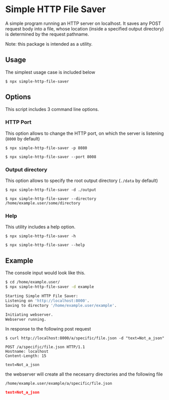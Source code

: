 # Simple HTTP File Saver

A simple program running an HTTP server on localhost. It saves any POST request body into a file, whose location (inside a specified output directory) is determined by the request pathname.

Note: this package is intended as a utility.



## Usage

The simplest usage case is included below

```console
$ npx simple-http-file-saver
```



## Options

This script includes 3 command line options.


### HTTP Port

This option allows to change the HTTP port, on which the server is listening (`8000` by default)

```console
$ npx simple-http-file-saver -p 8080
```

```console
$ npx simple-http-file-saver --port 8008
```


### Output directory

This option allows to specify the root output directory (`./data` by default)

```console
$ npx simple-http-file-saver -d ./output
```
```console
$ npx simple-http-file-saver --directory /home/example.user/some/directory
```

### Help

This utility includes a help option.

```console
$ npx simple-http-file-saver -h
```
```console
$ npx simple-http-file-saver --help
```



## Example

The console input would look like this.

```bash
$ cd /home/example.user/
$ npx simple-http-file-saver -d example

Starting Simple HTTP File Saver:
Listening on 'http://localhost:8000'.
Saving to directory '/home/example.user/example'.

Initiating webserver.
Webserver running.
```

In response to the following post request 

```console
$ curl http://localhost:8000/a/specific/file.json -d "text=Not_a_json"
```

```http
POST /a/specific/file.json HTTP/1.1
Hostname: localhost
Content-Length: 15

text=Not_a_json
```

the webserver will create all the necesarry directories and the following file

```
/home/example.user/example/a/specific/file.json
```
```json
text=Not_a_json
```

